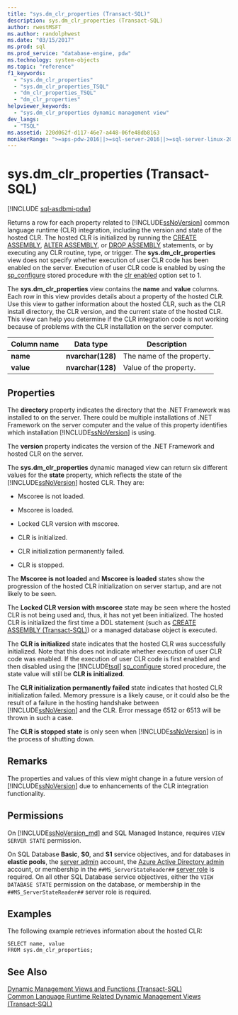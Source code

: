 ```yaml
---
title: "sys.dm_clr_properties (Transact-SQL)"
description: sys.dm_clr_properties (Transact-SQL)
author: rwestMSFT
ms.author: randolphwest
ms.date: "03/15/2017"
ms.prod: sql
ms.prod_service: "database-engine, pdw"
ms.technology: system-objects
ms.topic: "reference"
f1_keywords:
  - "sys.dm_clr_properties"
  - "sys.dm_clr_properties_TSQL"
  - "dm_clr_properties_TSQL"
  - "dm_clr_properties"
helpviewer_keywords:
  - "sys.dm_clr_properties dynamic management view"
dev_langs:
  - "TSQL"
ms.assetid: 220d062f-d117-46e7-a448-06fe48db8163
monikerRange: ">=aps-pdw-2016||>=sql-server-2016||>=sql-server-linux-2017||=azuresqldb-mi-current"
---
```

# sys.dm_clr_properties (Transact-SQL)
[!INCLUDE [sql-asdbmi-pdw](../../includes/applies-to-version/sql-asdbmi-pdw.md)]

  Returns a row for each property related to [!INCLUDE[ssNoVersion](../../includes/ssnoversion-md.md)] common language runtime (CLR) integration, including the version and state of the hosted CLR. The hosted CLR is initialized by running the [CREATE ASSEMBLY](../../t-sql/statements/create-assembly-transact-sql.md), [ALTER ASSEMBLY](../../t-sql/statements/alter-assembly-transact-sql.md), or [DROP ASSEMBLY](../../t-sql/statements/drop-assembly-transact-sql.md) statements, or by executing any CLR routine, type, or trigger. The **sys.dm_clr_properties** view does not specify whether execution of user CLR code has been enabled on the server. Execution of user CLR code is enabled by using the [sp_configure](../../relational-databases/system-stored-procedures/sp-configure-transact-sql.md) stored procedure with the [clr enabled](../../database-engine/configure-windows/clr-enabled-server-configuration-option.md) option set to 1.  
  
 The **sys.dm_clr_properties** view contains the **name** and **value** columns. Each row in this view provides details about a property of the hosted CLR. Use this view to gather information about the hosted CLR, such as the CLR install directory, the CLR version, and the current state of the hosted CLR. This view can help you determine if the CLR integration code is not working because of problems with the CLR installation on the server computer.  
  
|Column name|Data type|Description|  
|-----------------|---------------|-----------------|  
|**name**|**nvarchar(128)**|The name of the property.|  
|**value**|**nvarchar(128)**|Value of the property.|  
  
## Properties  
 The **directory** property indicates the directory that the .NET Framework was installed to on the server. There could be multiple installations of .NET Framework on the server computer and the value of this property identifies which installation [!INCLUDE[ssNoVersion](../../includes/ssnoversion-md.md)] is using.  
  
 The **version** property indicates the version of the .NET Framework and hosted CLR on the server.  
  
 The **sys.dm_clr_properties** dynamic managed view can return six different values for the **state** property, which reflects the state of the [!INCLUDE[ssNoVersion](../../includes/ssnoversion-md.md)] hosted CLR. They are:  
  
-   Mscoree is not loaded.  
  
-   Mscoree is loaded.  
  
-   Locked CLR version with mscoree.  
  
-   CLR is initialized.  
  
-   CLR initialization permanently failed.  
  
-   CLR is stopped.  
  
 The **Mscoree is not loaded** and **Mscoree is loaded** states show the progression of the hosted CLR initialization on server startup, and are not likely to be seen.  
  
 The **Locked CLR version with mscoree** state may be seen where the hosted CLR is not being used and, thus, it has not yet been initialized. The hosted CLR is initialized the first time a  DDL statement (such as [CREATE ASSEMBLY &#40;Transact-SQL&#41;](../../t-sql/statements/create-assembly-transact-sql.md)) or a managed database object is executed.  
  
 The **CLR is initialized** state indicates that the hosted CLR was successfully initialized. Note that this does not indicate whether execution of user CLR code was enabled. If the execution of user CLR code is first enabled and then disabled using the [!INCLUDE[tsql](../../includes/tsql-md.md)] [sp_configure](../../relational-databases/system-stored-procedures/sp-configure-transact-sql.md) stored procedure, the state value will still be **CLR is initialized**.  
  
 The **CLR initialization permanently failed** state indicates that hosted CLR initialization failed. Memory pressure is a likely cause, or it could also be the result of a failure in the hosting handshake between [!INCLUDE[ssNoVersion](../../includes/ssnoversion-md.md)] and the CLR. Error message 6512 or 6513 will be thrown in such a case.  
  
 The **CLR is stopped state** is only seen when [!INCLUDE[ssNoVersion](../../includes/ssnoversion-md.md)] is in the process of shutting down.  
  
## Remarks  
 The properties and values of this view might change in a future version of [!INCLUDE[ssNoVersion](../../includes/ssnoversion-md.md)] due to enhancements of the CLR integration functionality.  
  
## Permissions  
  
On [!INCLUDE[ssNoVersion_md](../../includes/ssnoversion-md.md)] and SQL Managed Instance, requires `VIEW SERVER STATE` permission.

On SQL Database **Basic**, **S0**, and **S1** service objectives, and for databases in **elastic pools**, the [server admin](/azure/azure-sql/database/logins-create-manage#existing-logins-and-user-accounts-after-creating-a-new-database) account, the [Azure Active Directory admin](/azure/azure-sql/database/authentication-aad-overview#administrator-structure) account, or membership in the `##MS_ServerStateReader##` [server role](/azure/azure-sql/database/security-server-roles) is required. On all other SQL Database service objectives, either the `VIEW DATABASE STATE` permission on the database, or membership in the `##MS_ServerStateReader##` server role is required.   

## Examples  
 The following example retrieves information about the hosted CLR:  
  
```  
SELECT name, value   
FROM sys.dm_clr_properties;  
```  
  
## See Also  
 [Dynamic Management Views and Functions &#40;Transact-SQL&#41;](~/relational-databases/system-dynamic-management-views/system-dynamic-management-views.md)   
 [Common Language Runtime Related Dynamic Management Views &#40;Transact-SQL&#41;](../../relational-databases/system-dynamic-management-views/common-language-runtime-related-dynamic-management-views-transact-sql.md)  
  
